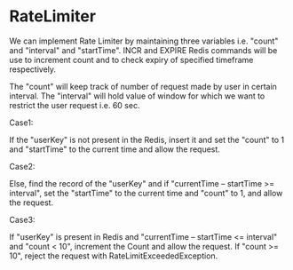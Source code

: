# RateLimiter


We can implement  Rate Limiter by maintaining three variables i.e. "count" and "interval" and "startTime".
INCR and EXPIRE Redis commands will be use to increment count and to check expiry of specified timeframe respectively. 

The "count" will keep track of number of request made by user in certain interval.
The "interval" will hold value of window for which we want to restrict the user request i.e. 60 sec.

Case1:

If the "userKey" is not present in the Redis, insert it and set the "count" to 1 and 
"startTime" to the current time and allow the request.

Case2:

Else, find the record of the "userKey" and if "currentTime – startTime >= interval", 
set the "startTime" to the current time and "count" to 1, and allow the request.

Case3:

If "userKey" is present in Redis and  "currentTime – startTime <= interval" and "count < 10", increment the Count and 
allow the request. If "count >= 10", reject the request with RateLimitExceededException.



